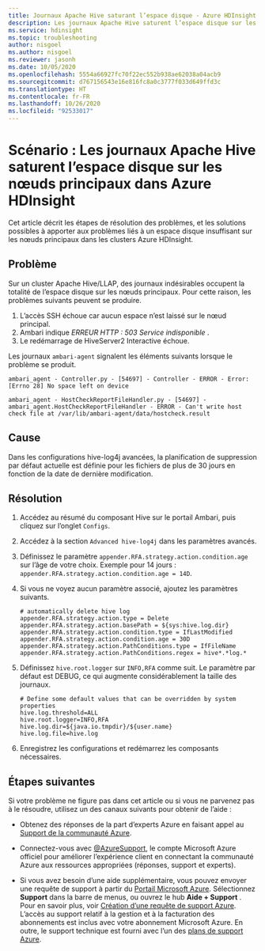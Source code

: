 ```yaml
---
title: Journaux Apache Hive saturant l’espace disque - Azure HDInsight
description: Les journaux Apache Hive saturent l’espace disque sur les nœuds principaux dans Azure HDInsight.
ms.service: hdinsight
ms.topic: troubleshooting
author: nisgoel
ms.author: nisgoel
ms.reviewer: jasonh
ms.date: 10/05/2020
ms.openlocfilehash: 5554a66927fc70f22ec552b938ae62038a04acb9
ms.sourcegitcommit: d767156543e16e816fc8a0c3777f033d649ffd3c
ms.translationtype: HT
ms.contentlocale: fr-FR
ms.lasthandoff: 10/26/2020
ms.locfileid: "92533017"
---
```

# <a name="scenario-apache-hive-logs-are-filling-up-the-disk-space-on-the-head-nodes-in-azure-hdinsight"></a>Scénario : Les journaux Apache Hive saturent l’espace disque sur les nœuds principaux dans Azure HDInsight

Cet article décrit les étapes de résolution des problèmes, et les solutions possibles à apporter aux problèmes liés à un espace disque insuffisant sur les nœuds principaux dans les clusters Azure HDInsight.

## <a name="issue"></a>Problème

Sur un cluster Apache Hive/LLAP, des journaux indésirables occupent la totalité de l’espace disque sur les nœuds principaux. Pour cette raison, les problèmes suivants peuvent se produire.

1. L’accès SSH échoue car aucun espace n’est laissé sur le nœud principal.
2. Ambari indique *ERREUR HTTP : 503 Service indisponible* .
3. Le redémarrage de HiveServer2 Interactive échoue.

Les journaux `ambari-agent` signalent les éléments suivants lorsque le problème se produit.
```
ambari_agent - Controller.py - [54697] - Controller - ERROR - Error:[Errno 28] No space left on device
```
```
ambari_agent - HostCheckReportFileHandler.py - [54697] - ambari_agent.HostCheckReportFileHandler - ERROR - Can't write host check file at /var/lib/ambari-agent/data/hostcheck.result
```

## <a name="cause"></a>Cause

Dans les configurations hive-log4j avancées, la planification de suppression par défaut actuelle est définie pour les fichiers de plus de 30 jours en fonction de la date de dernière modification.

## <a name="resolution"></a>Résolution

1. Accédez au résumé du composant Hive sur le portail Ambari, puis cliquez sur l’onglet `Configs`.

2. Accédez à la section `Advanced hive-log4j` dans les paramètres avancés.

3. Définissez le paramètre `appender.RFA.strategy.action.condition.age` sur l’âge de votre choix. Exemple pour 14 jours : `appender.RFA.strategy.action.condition.age = 14D`.

4. Si vous ne voyez aucun paramètre associé, ajoutez les paramètres suivants.
    ```
    # automatically delete hive log
    appender.RFA.strategy.action.type = Delete
    appender.RFA.strategy.action.basePath = ${sys:hive.log.dir}
    appender.RFA.strategy.action.condition.type = IfLastModified
    appender.RFA.strategy.action.condition.age = 30D
    appender.RFA.strategy.action.PathConditions.type = IfFileName
    appender.RFA.strategy.action.PathConditions.regex = hive*.*log.*
    ```

5. Définissez `hive.root.logger` sur `INFO,RFA` comme suit. Le paramètre par défaut est DEBUG, ce qui augmente considérablement la taille des journaux.

    ```
    # Define some default values that can be overridden by system properties
    hive.log.threshold=ALL
    hive.root.logger=INFO,RFA
    hive.log.dir=${java.io.tmpdir}/${user.name}
    hive.log.file=hive.log
    ```

6. Enregistrez les configurations et redémarrez les composants nécessaires.

## <a name="next-steps"></a>Étapes suivantes

Si votre problème ne figure pas dans cet article ou si vous ne parvenez pas à le résoudre, utilisez un des canaux suivants pour obtenir de l’aide :

* Obtenez des réponses de la part d’experts Azure en faisant appel au [Support de la communauté Azure](https://azure.microsoft.com/support/community/).

* Connectez-vous avec [@AzureSupport](https://twitter.com/azuresupport), le compte Microsoft Azure officiel pour améliorer l’expérience client en connectant la communauté Azure aux ressources appropriées (réponses, support et experts).

* Si vous avez besoin d’une aide supplémentaire, vous pouvez envoyer une requête de support à partir du [Portail Microsoft Azure](https://portal.azure.com/?#blade/Microsoft_Azure_Support/HelpAndSupportBlade/). Sélectionnez **Support** dans la barre de menus, ou ouvrez le hub **Aide + Support** . Pour en savoir plus, voir [Création d’une requête de support Azure](../../azure-portal/supportability/how-to-create-azure-support-request.md). L’accès au support relatif à la gestion et à la facturation des abonnements est inclus avec votre abonnement Microsoft Azure. En outre, le support technique est fourni avec l’un des [plans de support Azure](https://azure.microsoft.com/support/plans/).